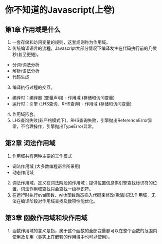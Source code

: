 # 你不知道的Javascript(上卷)
## 第1章 作用域是什么
1. 一套存储和访问变量的规则，这套规则称为作用域。
2. 传统编译语言的流程，Javascript大部分情况下编译发生在代码执行前的几微秒(甚至更短)。
* 分词/词法分析
* 解析/语法分析
* 代码生成
3. 编译执行过程的交互。
* 编译时：编译器 (变量声明) - 作用域 (存储和访问变量)
* 运行时：引擎 (LHS查询、RHS查询) - 作用域 (存储和访问变量)
4. 作用域嵌套。
5. LHS查询失败(非严格模式下)、RHS查询失败，引擎抛出ReferenceError异常，不合理操作，引擎抛出TypeError异常。
## 第2章 词法作用域
1. 作用域共有两种主要的工作模式
* 词法作用域 (大多数编程语言所采用)
* 动态作用域
2. 词法作用域，定义在词法阶段的作用域；提供位置信息供引擎查找标识符的位置，词法作用域查找只会查找一级标识符。
3. 在运行时执行eval函数、with函数动态插入代码来修改(欺骗)词法作用域，无法在编译阶段对作用域查找及数项性能优化。
## 第3章 函数作用域和块作用域
1. 函数作用域的含义是指，属于这个函数的全部变量都可以在整个函数的范围内使用及复用（事实上在嵌套的作用域中也可以使用）。
